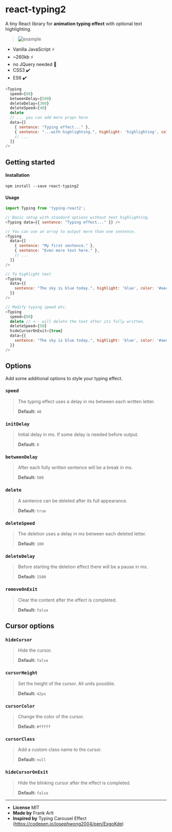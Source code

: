 # react-typing2
A tiny React library for **animation typing effect** with optional text highlighting.

> ![example](https://github.com/coding-frank/react-typing/blob/main/typing-effect2.gif?raw=true)

- Vanilla JavaScript ⚡
- ~260kb ⚡
- no JQuery needed 🎉
- CSS3 ✔️
- ES6 ✔️

```javascript
<Typing
  speed={80}
  betweenDelay={500}
  deleteDelay={300}
  deleteSpeed={40}
  delete
  // ... you can add more props here
  data={[
    { sentence: "Typing effect..." },
    { sentence: "...with highlighting.", highlight: 'highlighting', color: '#3366cc' },
    // ...
  ]}
/>
```

## Getting started
#### Installation

```
npm install --save react-typing2
````

#### Usage

```javascript
import Typing from 'typing-react2';

// Basic setup with standard options without text highlighting.
<Typing data={{ sentence: "Typing effect..." }} />

// You can use an array to output more than one sentence.
<Typing
  data={[
    { sentence: "My first sentence." },
    { sentence: "Even more text here." },
    // ...
  ]}
/>

// To highlight text
<Typing
  data={{ 
    sentence: "The sky is blue today.", highlight: 'blue', color: '#aeccfc' 
  }}
/>

// Modify typing speed etc.
<Typing
  speed={80}
  delete // <-- will delete the text after its fully written.
  deleteSpeed={50}
  hideCursorOnExit={true}
  data={{ 
    sentence: "The sky is blue today.", highlight: 'blue', color: '#aeccfc' 
  }}
/>
````

## Options
Add some additional options to style your typing effect.
### `speed`
> The typing effect uses a delay in ms between each written letter.
>
> **Default:** `40`

### `initDelay`
> Initial delay in ms. If some delay is needed before output.
>
> **Default:** `0`

### `betweenDelay`
> After each fully written sentence will be a break in ms.
>
> **Default:** `500`

### `delete`
> A sentence can be deleted after its full appearance.
>
> **Default:** `true`

### `deleteSpeed`
> The deletion uses a delay in ms between each deleted letter.
>
> **Default:** `100`

### `deleteDelay`
> Before starting the deletion effect there will be a pause in ms.
>
> **Default:** `1500`
### `removeOnExit`
> Clear the content after the effect is completed.
>
> **Default:** `false`


## Cursor options
### `hideCursor`
> Hide the cursor.
>
> **Default:** `false`
### `cursorHeight`
> Set the height of the cursor. All units possible.
>
> **Default:** `42px`
### `cursorColor`
> Change the color of the cursor.
>
> **Default:** `#fffff`
### `cursorClass`
> Add a custom class name to the cursor.
>
> **Default:** `null`
### `hideCursorOnExit`
> Hide the blinking cursor after the effect is completed.
>
> **Default:** `false`

---

- **License** MIT
- **Made by** Frank Arlt
- **Inspired by** Typing Carousel Effect (https://codepen.io/josephwong2004/pen/ExgoKde)